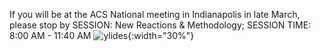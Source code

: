 If you will be at the ACS National meeting in Indianapolis in late March, please stop by SESSION: New Reactions & Methodology; SESSION TIME: 8:00 AM - 11:40 AM
![ylides](/_assets/toc_graphic.png){:width="30%"}
